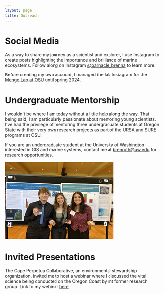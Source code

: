 ```yaml
---
layout: page
title: Outreach
---
```


# Social Media 
As a way to share my journey as a scientist and explorer, I use Instagram to create posts highlighting the importance and brilliance of marine ecosystems. Follow along on Instagram [@barnacle_brenna](https://www.instagram.com/barnacle.brenna/?locale=de_DE&hl=ko) to learn more. 

Before creating my own account, I managed the lab Instagram for the [Menge Lab at OSU](https://www.instagram.com/mengelab_osu/) until spring 2024.   

# Undergraduate Mentorship
I wouldn't be where I am today without a little help along the way. That being said, I am particularly passionate about mentoring young scientists. 
I've had the privilege of mentoring three undergraduate students at Oregon State with their very own research projects as part of the URSA and SURE programs at OSU. 

If you are an undergraduate student at the University of Washington interested in GIS and marine systems, contact me at brenroth@uw.edu for research opportunities. 

<img align="center" src="/assets/img/auggie_kaia_brenna.jpeg" alt="photo of undergraduate students Auggie (left) and Kaia (right) at a research symposium" width="350"
     height="249" />

# Invited Presentations
The Cape Perpetua Collaborative, an environmental stewardship organization, invited me to host a webinar where I discussed the vital science being conducted on the Oregon Coast by mt former research group. Link to my webinar [here](https://www.youtube.com/watch?v=LEeD-TBeGvk)
